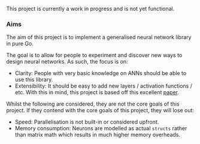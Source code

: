 This project is currently a work in progress and is not yet functional.

### Aims

The aim of this project is to implement a generalised neural network library in pure Go.

The goal is to allow for people to experiment and discover new ways to design neural networks. As such, the focus is on:
 - Clarity: People with very basic knowledge on ANNs should be able to use this library.
 - Extensibility: It should be easy to add new layers / activation functions / etc. With this in mind, this project is
   based off this excellent [paper](http://www.overcomplete.net/papers/nn2012.pdf).

Whilst the following are considered, they are not the core goals of this project. If they contend with the core goals of this project,
they will lose out:
 - Speed: Parallelisation is not built-in or considered upfront.
 - Memory consumption: Neurons are modelled as actual `structs` rather than matrix math which results in much higher memory overheads.
